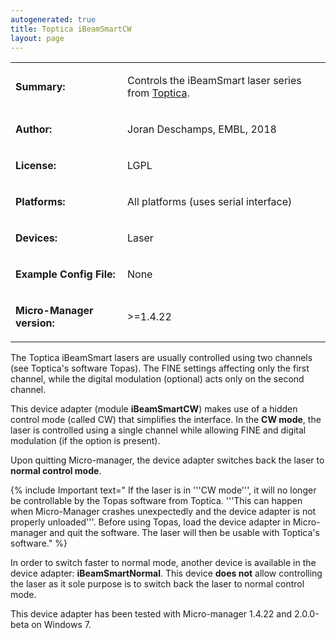 ```yaml
---
autogenerated: true
title: Toptica iBeamSmartCW
layout: page
---
```


<table>
<tr>
<td markdown="1">

**Summary:**

</td>
<td markdown="1">

Controls the iBeamSmart laser series from
[Toptica](https://www.toptica.com/products/single-mode-diode-lasers/ibeam-smart/).

</td>
</tr>
<tr>
<td markdown="1">

**Author:**

</td>
<td markdown="1">

Joran Deschamps, EMBL, 2018

</td>
</tr>
<tr>
<td markdown="1">

**License:**

</td>
<td markdown="1">

LGPL

</td>
</tr>
<tr>
<td markdown="1">

**Platforms:**

</td>
<td markdown="1">

All platforms (uses serial interface)

</td>
</tr>
<tr>
<td markdown="1">

**Devices:**

</td>
<td markdown="1">

Laser

</td>
</tr>
<tr>
<td markdown="1">

**Example Config File:**

</td>
<td markdown="1">

None

</td>
</tr>
<tr>
<td markdown="1">

**Micro-Manager version:**

</td>
<td markdown="1">

&gt;=1.4.22

</td>
</tr>
</table>

The Toptica iBeamSmart lasers are usually controlled using two channels
(see Toptica's software Topas). The FINE settings affecting only the
first channel, while the digital modulation (optional) acts only on the
second channel.

This device adapter (module **iBeamSmartCW**) makes use of a hidden
control mode (called CW) that simplifies the interface. In the **CW
mode**, the laser is controlled using a single channel while allowing
FINE and digital modulation (if the option is present).

Upon quitting Micro-manager, the device adapter switches back the laser
to **normal control mode**.

{% include Important text=" If the laser is in '''CW mode''', it will no longer be controllable by the Topas software from Toptica. '''This can happen when Micro-Manager crashes unexpectedly and the device adapter is not properly unloaded'''. Before using Topas, load the device adapter in Micro-manager and quit the software. The laser will then be usable with Toptica's software." %}

In order to switch faster to normal mode, another device is available in
the device adapter: **iBeamSmartNormal**. This device **does not** allow
controlling the laser as it sole purpose is to switch back the laser to
normal control mode.

This device adapter has been tested with Micro-manager 1.4.22 and
2.0.0-beta on Windows 7.

